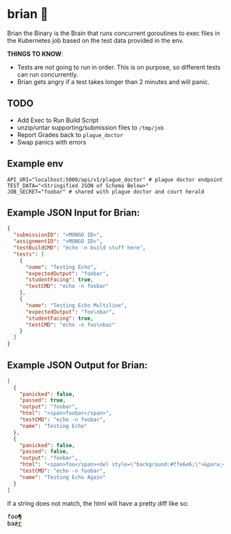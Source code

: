# brian 🧠

Brian the Binary is the Brain that runs concurrent goroutines to exec files in the Kubernetes job based on the test data provided in the env.

**THINGS TO KNOW**:

- Tests are _not_ going to run in order. This is on purpose, so different tests can run concurrently.
- Brian gets angry if a test takes longer than 2 minutes and will panic.

## TODO

- Add Exec to Run Build Script
- unzip/untar supporting/submission files to `/tmp/job`
- Report Grades back to `plague_doctor`
- Swap panics with errors

## Example env

```
API_URI="localhost:5000/api/v1/plague_doctor" # plague doctor endpoint
TEST_DATA="<Stringified JSON of Schema Below>"
JOB_SECRET="foobar" # shared with plague doctor and court herald
```

## Example JSON Input for Brian:

```json
{
  "submissionID": "<MONGO ID>",
  "assignmentID": "<MONGO ID>",
  "testBuildCMD": "echo -n build stuff here",
  "tests": [
    {
      "name": "Testing Echo",
      "expectedOutput": "foobar",
      "studentFacing": true,
      "testCMD": "echo -n foobar"
    },
    {
      "name": "Testing Echo Multiline",
      "expectedOutput": "foo\nbar",
      "studentFacing": true,
      "testCMD": "echo -n foo\nbaz"
    }
  ]
}
```

## Example JSON Output for Brian:

```json
[
  {
    "panicked": false,
    "passed": true,
    "output": "foobar",
    "html": "<span>foobar</span>",
    "testCMD": "echo -n foobar",
    "name": "Testing Echo"
  },
  {
    "panicked": false,
    "passed": false,
    "output": "foobar",
    "html": "<span>foo</span><del style=\"background:#ffe6e6;\">&para;<br></del><span>ba</span><del style=\"background:#ffe6e6;\">z</del><ins style=\"background:#e6ffe6;\">r</ins>",
    "testCMD": "echo -n foobar",
    "name": "Testing Echo Again"
  }
]
```

If a string does not match, the html will have a pretty diff like so:

<pre style="fontFamily: monospace; background-color: white; color: black;">
<span>foo</span><del style="background-color:#ffe6e6;">&para;<br></del><span>ba</span><del style="background-color:#ffe6e6;">z</del><ins style="background-color:#e6ffe6;">r</ins>
</pre>
